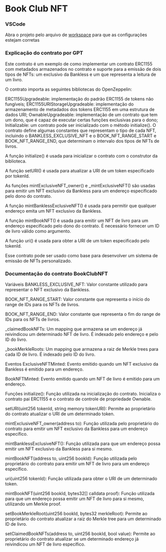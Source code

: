# Book Club NFT

### VSCode

Abra o projeto pelo arquivo de [workspace](.vscode/bookclubnft.code-workspace) para que as configurações estejam corretas

### Explicação do contrato por GPT

Este contrato é um exemplo de como implementar um contrato ERC1155 com metadados armazenados no contrato e suporte para a emissão de dois tipos de NFTs: um exclusivo da Bankless e um que representa a leitura de um livro.

O contrato importa as seguintes bibliotecas do OpenZeppelin:

ERC1155Upgradeable: implementação do padrão ERC1155 de tokens não fungíveis;
ERC1155URIStorageUpgradeable: implementação do armazenamento de metadados dos tokens ERC1155 em uma estrutura de dados URI;
OwnableUpgradeable: implementação de um contrato que tem um dono, que é capaz de executar certas funções exclusivas para o dono;
Initializable: um contrato pode ser inicializado com o método initialize().
O contrato define algumas constantes que representam o tipo de cada NFT, incluindo o BANKLESS_EXCLUSIVE_NFT e o BOOK_NFT_RANGE_START e BOOK_NFT_RANGE_END, que determinam o intervalo dos tipos de NFTs de livros.

A função initialize() é usada para inicializar o contrato com o construtor da biblioteca.

A função setURI() é usada para atualizar a URI de um token especificado por tokenId.

As funções mintExclusiveNFT_owner() e \_mintExclusiveNFT() são usadas para emitir um NFT exclusivo da Bankless para um endereço especificado pelo dono do contrato.

A função mintBanklessExclusiveNFT() é usada para permitir que qualquer endereço emita um NFT exclusivo da Bankless.

A função mintBookNFT() é usada para emitir um NFT de livro para um endereço especificado pelo dono do contrato. É necessário fornecer um ID de livro válido como argumento.

A função uri() é usada para obter a URI de um token especificado pelo tokenId.

Esse contrato pode ser usado como base para desenvolver um sistema de emissão de NFTs personalizado.

### Documentação do contrato BookClubNFT

Variáveis
BANKLESS_EXCLUSIVE_NFT: Valor constante utilizado para representar o NFT exclusivo da Bankless.

BOOK_NFT_RANGE_START: Valor constante que representa o início do range de IDs para os NFTs de livros.

BOOK_NFT_RANGE_END: Valor constante que representa o fim do range de IDs para os NFTs de livros.

\_claimedBookNFTs: Um mapping que armazena se um endereço já reivindicou um determinado NFT de livro. É indexado pelo endereço e pelo ID do livro.

\_bookMerkleRoots: Um mapping que armazena a raiz de Merkle trees para cada ID de livro. É indexado pelo ID do livro.

Eventos
ExclusiveNFTMinted: Evento emitido quando um NFT exclusivo da Bankless é emitido para um endereço.

BookNFTMinted: Evento emitido quando um NFT de livro é emitido para um endereço.

Funções
initialize(): Função utilizada na inicialização do contrato. Inicializa o contrato pai ERC1155 e o contrato de controle de propriedade Ownable.

setURI(uint256 tokenId, string memory tokenURI): Permite ao proprietário do contrato atualizar o URI de um determinado token.

mintExclusiveNFT_owner(address to): Função utilizada pelo proprietário do contrato para emitir um NFT exclusivo da Bankless para um endereço específico.

mintBanklessExclusiveNFT(): Função utilizada para que um endereço possa emitir um NFT exclusivo da Bankless para si mesmo.

mintBookNFT(address to, uint256 bookId): Função utilizada pelo proprietário do contrato para emitir um NFT de livro para um endereço específico.

uri(uint256 tokenId): Função utilizada para obter o URI de um determinado token.

mintBookNFT(uint256 bookId, bytes32[] calldata proof): Função utilizada para que um endereço possa emitir um NFT de livro para si mesmo, utilizando um Merkle proof.

setBookMerkleRoot(uint256 bookId, bytes32 merkleRoot): Permite ao proprietário do contrato atualizar a raiz do Merkle tree para um determinado ID de livro.

setClaimedBookNFTs(address to, uint256 bookId, bool value): Permite ao proprietário do contrato atualizar se um determinado endereço já reivindicou um NFT de livro específico.
